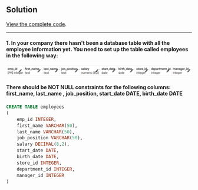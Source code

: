 # 

## Solution

[View the complete code](https://github.com/YogeshOlla/8-Weeks-SQL-Challenge/blob/main/Case%20Study%201%20-%20Danny's%20Diner/SQL%20Code/Case%20Study%201%20-%20Danny's%20Diner.sql).

***

#### 1. In your company there hasn't been a database table with all the employee information yet. You need to set up the table called employees in the following way:
![alt text](image.png)

#### There should be NOT NULL constraints for the following columns: first_name, last_name , job_position, start_date DATE, birth_date DATE

````sql
CREATE TABLE employees
(
    emp_id INTEGER, 
    first_name VARCHAR(50),
    last_name VARCHAR(50),
    job_position VARCHAR(50),
    salary DECIMAL(8,2),
    start_date DATE,
    birth_date DATE,
    store_id INTEGER,
    department_id INTEGER, 
    manager_id INTEGER 
)
````
